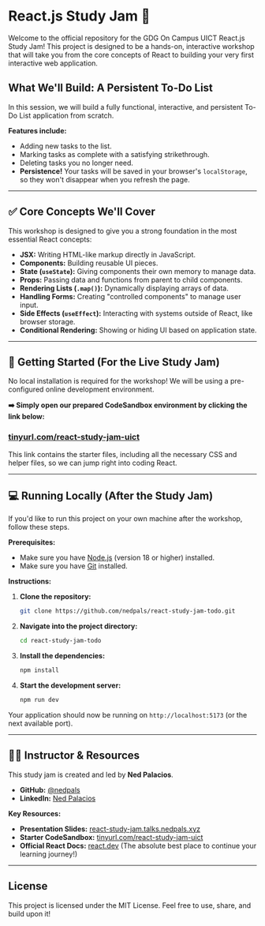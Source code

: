 # React.js Study Jam 🚀

Welcome to the official repository for the GDG On Campus UICT React.js Study Jam! This project is designed to be a hands-on, interactive workshop that will take you from the core concepts of React to building your very first interactive web application.

## What We'll Build: A Persistent To-Do List

In this session, we will build a fully functional, interactive, and persistent To-Do List application from scratch.

**Features include:**
*   Adding new tasks to the list.
*   Marking tasks as complete with a satisfying strikethrough.
*   Deleting tasks you no longer need.
*   **Persistence!** Your tasks will be saved in your browser's `localStorage`, so they won't disappear when you refresh the page.

---

## ✅ Core Concepts We'll Cover

This workshop is designed to give you a strong foundation in the most essential React concepts:

- **JSX:** Writing HTML-like markup directly in JavaScript.
- **Components:** Building reusable UI pieces.
- **State (`useState`):** Giving components their own memory to manage data.
- **Props:** Passing data and functions from parent to child components.
- **Rendering Lists (`.map()`):** Dynamically displaying arrays of data.
- **Handling Forms:** Creating "controlled components" to manage user input.
- **Side Effects (`useEffect`):** Interacting with systems outside of React, like browser storage.
- **Conditional Rendering:** Showing or hiding UI based on application state.

---

## 🚀 Getting Started (For the Live Study Jam)

No local installation is required for the workshop! We will be using a pre-configured online development environment.

**➡️ Simply open our prepared CodeSandbox environment by clicking the link below:**

### [tinyurl.com/react-study-jam-uict](https://tinyurl.com/react-study-jam-uict)

This link contains the starter files, including all the necessary CSS and helper files, so we can jump right into coding React.

---

## 💻 Running Locally (After the Study Jam)

If you'd like to run this project on your own machine after the workshop, follow these steps.

**Prerequisites:**
*   Make sure you have [Node.js](https://nodejs.org/) (version 18 or higher) installed.
*   Make sure you have [Git](https://git-scm.com/) installed.

**Instructions:**

1.  **Clone the repository:**
    ```bash
    git clone https://github.com/nedpals/react-study-jam-todo.git
    ```

2.  **Navigate into the project directory:**
    ```bash
    cd react-study-jam-todo
    ```

3.  **Install the dependencies:**
    ```bash
    npm install
    ```

4.  **Start the development server:**
    ```bash
    npm run dev
    ```

Your application should now be running on `http://localhost:5173` (or the next available port).

---

## 🧑‍🏫 Instructor & Resources

This study jam is created and led by **Ned Palacios**.

- **GitHub:** [@nedpals](https://github.com/nedpals)
- **LinkedIn:** [Ned Palacios](https://linkedin.com/in/nedp)

**Key Resources:**

*   **Presentation Slides:** [react-study-jam.talks.nedpals.xyz](https://react-study-jam.talks.nedpals.xyz)
*   **Starter CodeSandbox:** [tinyurl.com/react-study-jam-uict](https://tinyurl.com/react-study-jam-uict)
*   **Official React Docs:** [react.dev](https://react.dev) (The absolute best place to continue your learning journey!)

---

## License

This project is licensed under the MIT License. Feel free to use, share, and build upon it!
